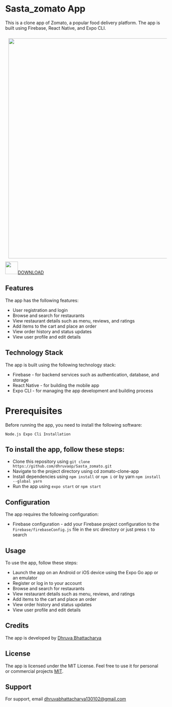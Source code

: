 # Sasta_zomato App

This is a clone app of Zomato, a popular food delivery platform. The app is built using Firebase, React Native, and Expo CLI.

<img src="https://user-images.githubusercontent.com/71749153/231285132-ba445a8e-ee5f-4a78-a34d-1ece4e9be6a3.png" align="left"
width="700" hspace="10" vspace="10">

<img src="https://i.pinimg.com/736x/40/79/d4/4079d404446d52f57e9d426c80efa6e1.jpg" align="centre" width="40px"><a href="https://www.github.com/dhruvaop/Sasta_zomato/raw/ninjas/FINAL%20APK/FoodApp-0a7e8e490a814521ad2023ba0ae59474-signed%20(1).apk">DOWNLOAD</a>





## Features
The app has the following features:

- User registration and login
- Browse and search for restaurants
- View restaurant details such as menu, reviews, and ratings
- Add items to the cart and place an order
- View order history and status updates
- View user profile and edit details

## Technology Stack
The app is built using the following technology stack:

- Firebase - for backend services such as authentication, database, and storage
- React Native - for building the mobile app
- Expo CLI - for managing the app development and building process

# Prerequisites
Before running the app, you need to install the following software:

`Node.js
Expo Cli
Installation`

## To install the app, follow these steps:

- Clone this repository using `git clone https://github.com/dhruvaop/Sasta_zomato.git`
- Navigate to the project directory using cd zomato-clone-app
- Install dependencies using `npm install` or `npm i` or by yarn `npm install --global yarn`
- Run the app using `expo start` or `npm start`

## Configuration
The app requires the following configuration:

- Firebase configuration - add your Firebase project configuration to the `Firebase/firebaseConfig.js` file in the src directory or just press `t` to search

## Usage
To use the app, follow these steps:

- Launch the app on an Android or iOS device using the Expo Go app or an emulator
- Register or log in to your account
- Browse and search for restaurants
- View restaurant details such as menu, reviews, and ratings
- Add items to the cart and place an order
- View order history and status updates
- View user profile and edit details

## Credits
The app is developed by <a href="https://github.com/dhruvaop">Dhruva Bhattacharya</a>

## License
The app is licensed under the MIT License. Feel free to use it for personal or commercial projects [MIT](https://choosealicense.com/licenses/mit/).

## Support
For support, email dhruvabhattacharya130102@gmail.com 
